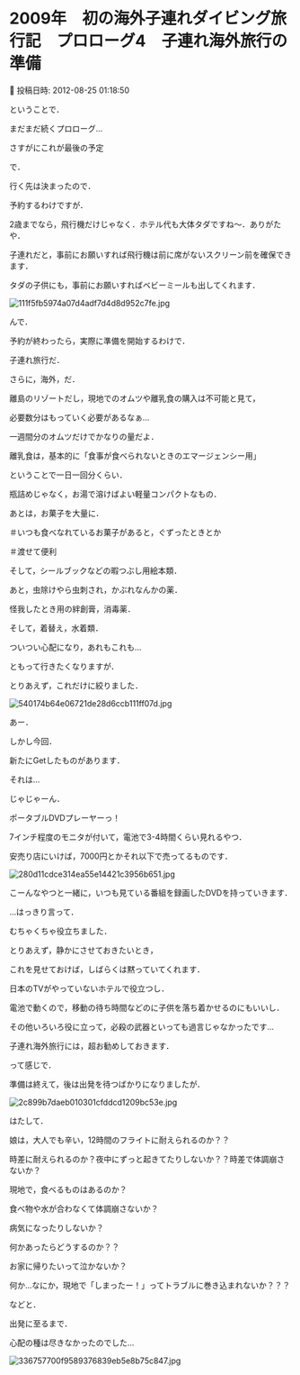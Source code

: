 # 2009年　初の海外子連れダイビング旅行記　プロローグ4　子連れ海外旅行の準備

📅 投稿日時: 2012-08-25 01:18:50

ということで．


まだまだ続くプロローグ…


さすがにこれが最後の予定





で．


行く先は決まったので．


予約するわけですが．


2歳までなら，飛行機だけじゃなく．ホテル代も大体タダですね～．ありがたや．


子連れだと，事前にお願いすれば飛行機は前に席がないスクリーン前を確保できます．


タダの子供にも，事前にお願いすればベビーミールも出してくれます．







![111f5fb5974a07d4adf7d4d8d952c7fe.jpg](images/111f5fb5974a07d4adf7d4d8d952c7fe.jpg)







んで．


予約が終わったら，実際に準備を開始するわけで．





子連れ旅行だ．


さらに，海外，だ．





離島のリゾートだし，現地でのオムツや離乳食の購入は不可能と見て，


必要数分はもっていく必要があるなぁ…


一週間分のオムツだけでかなりの量だよ．





離乳食は，基本的に「食事が食べられないときのエマージェンシー用」


ということで一日一回分くらい．


瓶詰めじゃなく，お湯で溶けばよい軽量コンパクトなもの．





あとは，お菓子を大量に．


＃いつも食べなれているお菓子があると，ぐずったときとか


＃渡せて便利





そして，シールブックなどの暇つぶし用絵本類．





あと，虫除けやら虫刺され，かぶれなんかの薬．


怪我したとき用の絆創膏，消毒薬．





そして，着替え，水着類．





ついつい心配になり，あれもこれも…


ともって行きたくなりますが．


とりあえず，これだけに絞りました．




![540174b64e06721de28d6ccb111ff07d.jpg](images/540174b64e06721de28d6ccb111ff07d.jpg)







あー．


しかし今回．


新たにGetしたものがあります．





それは…


じゃじゃーん．


ポータブルDVDプレーヤーっ！


7インチ程度のモニタが付いて，電池で3-4時間くらい見れるやつ．


安売り店にいけば，7000円とかそれ以下で売ってるものです．




![280d11cdce314ea55e14421c3956b651.jpg](images/280d11cdce314ea55e14421c3956b651.jpg)




こーんなやつと一緒に，いつも見ている番組を録画したDVDを持っていきます．





…はっきり言って．


むちゃくちゃ役立ちました．


とりあえず，静かにさせておきたいとき，


これを見せておけば，しばらくは黙っていてくれます．





日本のTVがやっていないホテルで役立つし．


電池で動くので，移動の待ち時間などのに子供を落ち着かせるのにもいいし．


その他いろいろ役に立って，必殺の武器といっても過言じゃなかったです…


子連れ海外旅行には，超お勧めしておきます．





って感じで．


準備は終えて，後は出発を待つばかりになりましたが．




![2c899b7daeb010301cfddcd1209bc53e.jpg](images/2c899b7daeb010301cfddcd1209bc53e.jpg)







はたして．





娘は，大人でも辛い，12時間のフライトに耐えられるのか？？





時差に耐えられるのか？夜中にずっと起きてたりしないか？？時差で体調崩さないか？





現地で，食べるものはあるのか？





食べ物や水が合わなくて体調崩さないか？





病気になったりしないか？





何かあったらどうするのか？？





お家に帰りたいって泣かないか？





何か…なにか，現地で「しまったー！」ってトラブルに巻き込まれないか？？？





などと．


出発に至るまで．


心配の種は尽きなかったのでした…







![336757700f9589376839eb5e8b75c847.jpg](images/336757700f9589376839eb5e8b75c847.jpg)
